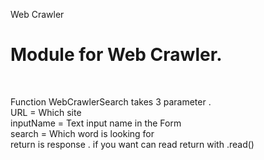 Web Crawler <br>

<h1>Module for Web Crawler.</h1><br>

Function WebCrawlerSearch takes 3 parameter .<br>
URL = Which site <br>
inputName = Text input name in the Form <br>
search = Which word is looking for <br>
return is response .  if you want can read return with .read() <br>
